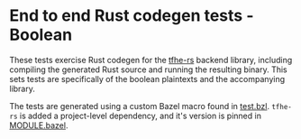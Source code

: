 # End to end Rust codegen tests - Boolean

These tests exercise Rust codegen for the
[tfhe-rs](https://github.com/zama-ai/tfhe-rs) backend library, including
compiling the generated Rust source and running the resulting binary. This sets
tests are specifically of the boolean plaintexts and the accompanying library.

The tests are generated using a custom Bazel macro found in
[test.bzl](tests/Examples/tfhe_rust/test.bzl). `tfhe-rs` is added a
project-level dependency, and it's version is pinned in
[MODULE.bazel](MODULE.bazel).

<!-- mdformat global-off -->
